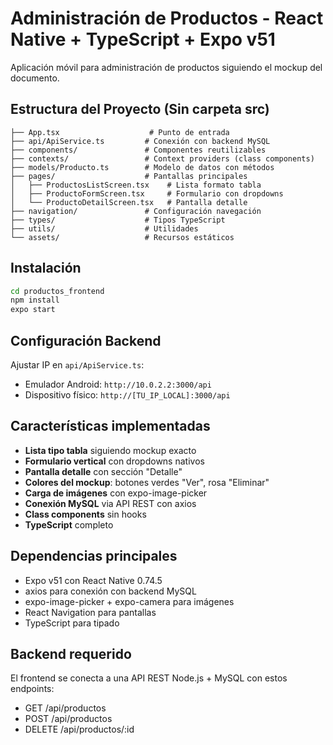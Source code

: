 # Administración de Productos - React Native + TypeScript + Expo v51

Aplicación móvil para administración de productos siguiendo el mockup del documento.

## Estructura del Proyecto (Sin carpeta src)

```
├── App.tsx                    # Punto de entrada
├── api/ApiService.ts         # Conexión con backend MySQL
├── components/               # Componentes reutilizables  
├── contexts/                 # Context providers (class components)
├── models/Producto.ts        # Modelo de datos con métodos
├── pages/                    # Pantallas principales
│   ├── ProductosListScreen.tsx    # Lista formato tabla
│   ├── ProductoFormScreen.tsx     # Formulario con dropdowns
│   └── ProductoDetailScreen.tsx   # Pantalla detalle
├── navigation/               # Configuración navegación
├── types/                    # Tipos TypeScript
├── utils/                    # Utilidades
└── assets/                   # Recursos estáticos
```

## Instalación

```bash
cd productos_frontend
npm install
expo start
```

## Configuración Backend

Ajustar IP en `api/ApiService.ts`:
- Emulador Android: `http://10.0.2.2:3000/api`
- Dispositivo físico: `http://[TU_IP_LOCAL]:3000/api`

## Características implementadas

- **Lista tipo tabla** siguiendo mockup exacto
- **Formulario vertical** con dropdowns nativos
- **Pantalla detalle** con sección "Detalle" 
- **Colores del mockup**: botones verdes "Ver", rosa "Eliminar"
- **Carga de imágenes** con expo-image-picker
- **Conexión MySQL** via API REST con axios
- **Class components** sin hooks
- **TypeScript** completo

## Dependencias principales

- Expo v51 con React Native 0.74.5
- axios para conexión con backend MySQL
- expo-image-picker + expo-camera para imágenes
- React Navigation para pantallas
- TypeScript para tipado

## Backend requerido

El frontend se conecta a una API REST Node.js + MySQL con estos endpoints:
- GET /api/productos
- POST /api/productos  
- DELETE /api/productos/:id

